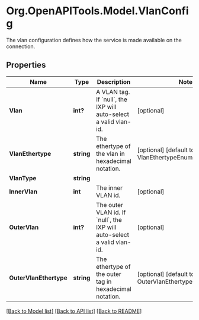 # Org.OpenAPITools.Model.VlanConfig
The vlan configuration defines how the service is made available on the connection.
## Properties

Name | Type | Description | Notes
------------ | ------------- | ------------- | -------------
**Vlan** | **int?** | A VLAN tag. If &#x60;null&#x60;, the IXP will auto-select a valid vlan-id.  | [optional] 
**VlanEthertype** | **string** | The ethertype of the vlan in hexadecimal notation. | [optional] [default to VlanEthertypeEnum._0x8100]
**VlanType** | **string** |  | 
**InnerVlan** | **int** | The inner VLAN id.  | [optional] 
**OuterVlan** | **int?** | The outer VLAN id. If &#x60;null&#x60;, the IXP will auto-select a valid vlan-id.  | [optional] 
**OuterVlanEthertype** | **string** | The ethertype of the outer tag in hexadecimal notation. | [optional] [default to OuterVlanEthertypeEnum._0x8100]

[[Back to Model list]](../README.md#documentation-for-models) [[Back to API list]](../README.md#documentation-for-api-endpoints) [[Back to README]](../README.md)

